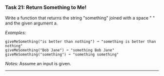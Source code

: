 ### Task 21: Return Something to Me!
Write a function that returns the string "something" joined with a space " " and the given argument a.

*Examples:*
```
giveMeSomething("is better than nothing") ➞ "something is better than nothing"
giveMeSomething("Bob Jane") ➞ "something Bob Jane"
giveMeSomething("something") ➞ "something something"
```
*Notes:*
Assume an input is given.
***